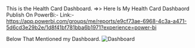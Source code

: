 This is the Health Card Dashboard.
=>> Here Is My Health Card Dashbaord Publish On PowerBi:-
Link:- 
<a>https://app.powerbi.com/groups/me/reports/e9cf73ae-6968-4c3a-a471-5d6cd3e29b2e/1d8f41bf781bba6b1971?experience=power-bi<a/>







Below That Mentioned my Dashboard.
![Dashboard](https://github.com/user-attachments/assets/2ad07fdf-ff34-42d5-b650-09e71867bbe7)


